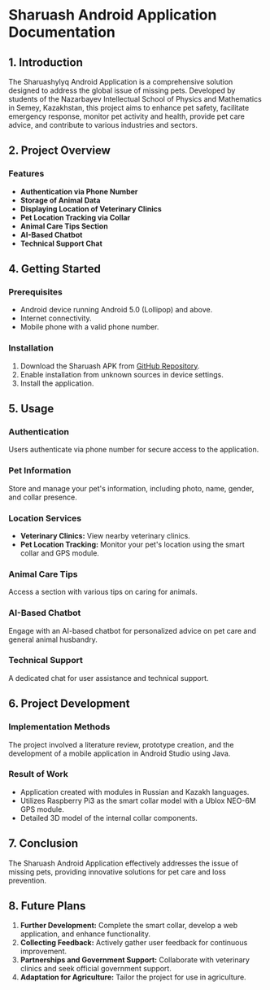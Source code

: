 <!DOCTYPE html>
<html lang="en">

<head>
    <meta charset="UTF-8">
    <meta name="viewport" content="width=device-width, initial-scale=1.0">
</head>

<body>

  <h1>Sharuash Android Application Documentation</h1>

  <h2 id="introduction">1. Introduction</h2>

  <p>The Sharuashylyq Android Application is a comprehensive solution designed to address the global issue of missing pets. Developed by students of the Nazarbayev Intellectual School of Physics and Mathematics in Semey, Kazakhstan, this project aims to enhance pet safety, facilitate emergency response, monitor pet activity and health, provide pet care advice, and contribute to various industries and sectors.</p>

   <h2 id="project-overview">2. Project Overview</h2>

   <h3 id="features">Features</h3>
    <ul>
        <li><strong>Authentication via Phone Number</strong></li>
        <li><strong>Storage of Animal Data</strong></li>
        <li><strong>Displaying Location of Veterinary Clinics</strong></li>
        <li><strong>Pet Location Tracking via Collar</strong></li>
        <li><strong>Animal Care Tips Section</strong></li>
        <li><strong>AI-Based Chatbot</strong></li>
        <li><strong>Technical Support Chat</strong></li>
    </ul>

   <h2 id="getting-started">4. Getting Started</h2>

   <h3 id="prerequisites">Prerequisites</h3>
    <ul>
        <li>Android device running Android 5.0 (Lollipop) and above.</li>
        <li>Internet connectivity.</li>
        <li>Mobile phone with a valid phone number.</li>
    </ul>

   <h3 id="installation">Installation</h3>
    <ol>
        <li>Download the Sharuash APK from <a href="https://github.com/A5an/Sharuash.git">GitHub Repository</a>.</li>
        <li>Enable installation from unknown sources in device settings.</li>
        <li>Install the application.</li>
    </ol>

  <h2 id="usage">5. Usage</h2>

  <h3 id="authentication">Authentication</h3>
    <p>Users authenticate via phone number for secure access to the application.</p>

  <h3 id="pet-information">Pet Information</h3>
    <p>Store and manage your pet's information, including photo, name, gender, and collar presence.</p>

  <h3 id="location-services">Location Services</h3>
    <ul>
        <li><strong>Veterinary Clinics:</strong> View nearby veterinary clinics.</li>
        <li><strong>Pet Location Tracking:</strong> Monitor your pet's location using the smart collar and GPS module.</li>
    </ul>

   <h3 id="animal-care-tips">Animal Care Tips</h3>
    <p>Access a section with various tips on caring for animals.</p>

  <h3 id="ai-based-chatbot">AI-Based Chatbot</h3>
    <p>Engage with an AI-based chatbot for personalized advice on pet care and general animal husbandry.</p>

  <h3 id="technical-support">Technical Support</h3>
    <p>A dedicated chat for user assistance and technical support.</p>

  <h2 id="project-development">6. Project Development</h2>

  <h3 id="implementation-methods">Implementation Methods</h3>
    <p>The project involved a literature review, prototype creation, and the development of a mobile application in Android Studio using Java.</p>

   <h3 id="result-of-work">Result of Work</h3>
    <ul>
        <li>Application created with modules in Russian and Kazakh languages.</li>
        <li>Utilizes Raspberry Pi3 as the smart collar model with a Ublox NEO-6M GPS module.</li>
        <li>Detailed 3D model of the internal collar components.</li>
    </ul>

   <h2 id="conclusion">7. Conclusion</h2>

  <p>The Sharuash Android Application effectively addresses the issue of missing pets, providing innovative solutions for pet care and loss prevention.</p>

  <h2 id="future-plans">8. Future Plans</h2>
    <ol>
        <li><strong>Further Development:</strong> Complete the smart collar, develop a web application, and enhance functionality.</li>
        <li><strong>Collecting Feedback:</strong> Actively gather user feedback for continuous improvement.</li>
        <li><strong>Partnerships and Government Support:</strong> Collaborate with veterinary clinics and seek official government support.</li>
        <li><strong>Adaptation for Agriculture:</strong> Tailor the project for use in agriculture.</li>
    </ol>
  
</body>

</html>
